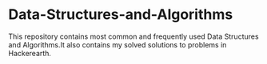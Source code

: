 # Data-Structures-and-Algorithms

This repository contains most common and frequently used Data Structures and Algorithms.It also contains my solved solutions to problems in Hackerearth.
